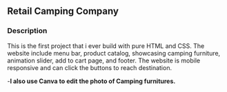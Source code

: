 ## Retail Camping Company

### Description
This is the first project that i ever build with pure HTML and CSS. The website include menu bar, product catalog, showcasing camping furniture, animation slider, add to cart page, and footer.
The website is mobile responsive and can click the buttons to reach destination.  

-**I also use Canva to edit the photo of Camping furnitures.**


